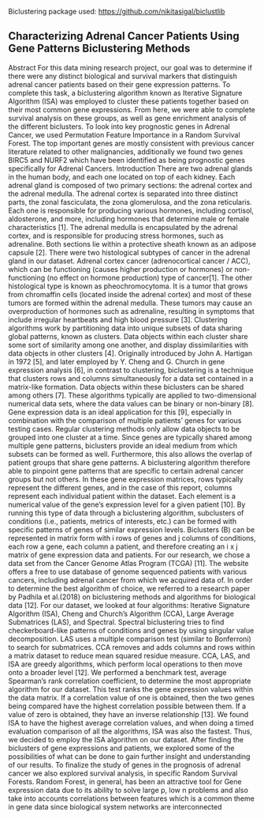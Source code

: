 Biclustering package used: https://github.com/nikitasigal/biclustlib

## Characterizing Adrenal Cancer Patients Using Gene Patterns Biclustering Methods
Abstract
For this data mining research project, our goal was to determine if there were any distinct
biological and survival markers that distinguish adrenal cancer patients based on their gene
expression patterns. To complete this task, a biclustering algorithm known as Iterative Signature
Algorithm (ISA) was employed to cluster these patients together based on their most common
gene expressions. From here, we were able to complete survival analysis on these groups, as well
as gene enrichment analysis of the different biclusters. To look into key prognostic genes in
Adrenal Cancer, we used Permutation Feature Importance in a Random Survival Forest. The top
important genes are mostly consistent with previous cancer literature related to other
malignancies, additionally we found two genes BIRC5 and NURF2 which have been identified
as being prognostic genes specifically for Adrenal Cancers.
Introduction
There are two adrenal glands in the human body, and each one located on top of each
kidney. Each adrenal gland is composed of two primary sections: the adrenal cortex and the
adrenal medulla. The adrenal cortex is separated into three distinct parts, the zonal fasciculata,
the zona glomerulosa, and the zona reticularis. Each one is responsible for producing various
hormones, including cortisol, aldosterone, and more, including hormones that determine male or
female characteristics [1]. The adrenal medulla is encapsulated by the adrenal cortex, and is
responsible for producing stress hormones, such as adrenaline. Both sections lie within a
protective sheath known as an adipose capsule [2].
There were two histological subtypes of cancer in the adrenal gland in our dataset.
Adrenal cortex cancer (adrenocortical cancer / ACC), which can be functioning (causes higher
production or hormones) or non-functioning (no effect on hormone production) type of
cancer[1]. The other histological type is known as pheochromocytoma. It is a tumor that grows
from chromaffin cells (located inside the adrenal cortex) and most of these tumors are formed
within the adrenal medulla. These tumors may cause an overproduction of hormones such as
adrenaline, resulting in symptoms that include irregular heartbeats and high blood pressure [3].
Clustering algorithms work by partitioning data into unique subsets of data sharing global
patterns, known as clusters. Data objects within each cluster share some sort of similarity among
one another, and display dissimilarities with data objects in other clusters [4]. Originally
introduced by John A. Hartigan in 1972 [5], and later employed by Y. Cheng and G. Church in
gene expression analysis [6], in contrast to clustering, biclustering is a technique that clusters
rows and columns simultaneously for a data set contained in a matrix-like formation. Data
objects within these biclusters can be shared among others [7]. These algorithms typically are
applied to two-dimensional numerical data sets, where the data values can be binary or
non-binary [8].
Gene expression data is an ideal application for this [9], especially in combination with
the comparison of multiple patients’ genes for various testing cases. Regular clustering methods
only allow data objects to be grouped into one cluster at a time. Since genes are typically shared
among multiple gene patterns, biclusters provide an ideal medium from which subsets can be
formed as well. Furthermore, this also allows the overlap of patient groups that share gene
patterns. A biclustering algorithm therefore able to pinpoint gene patterns that are specific to
certain adrenal cancer groups but not others. In these gene expression matrices, rows typically
represent the different genes, and in the case of this report, columns represent each individual
patient within the dataset. Each element is a numerical value of the gene’s expression level for a
given patient [10]. By running this type of data through a biclustering algorithm, subclusters of
conditions (i.e., patients, metrics of interests, etc.) can be formed with specific patterns of genes
of similar expression levels. Biclusters (B) can be represented in matrix form with i rows of
genes and j columns of conditions, each row a gene, each column a patient, and therefore
creating an i x j matrix of gene expression data and patients.
For our research, we chose a data set from the Cancer Genome Atlas Program (TCGA)
[11]. The website offers a free to use database of genome sequenced patients with various
cancers, including adrenal cancer from which we acquired data of. In order to determine the best
algorithm of choice, we referred to a research paper by Padhila et al.(2018) on biclustering
methods and algorithms for biological data [12]. For our dataset, we looked at four algorithms:
Iterative Signature Algorithm (ISA), Cheng and Church’s Algorithm (CCA), Large Average
Submatrices (LAS), and Spectral. Spectral biclustering tries to find checkerboard-like patterns of
conditions and genes by using singular value decomposition. LAS uses a multiple comparison
test (similar to Bonferroni) to search for submatrices. CCA removes and adds columns and rows
within a matrix dataset to reduce mean squared residue measure. CCA, LAS, and ISA are greedy
algorithms, which perform local operations to then move onto a broader level [12].
We performed a benchmark test, average Spearman’s rank correlation coefficient, to
determine the most appropriate algorithm for our dataset. This test ranks the gene expression
values within the data matrix. If a correlation value of one is obtained, then the two genes being
compared have the highest correlation possible between them. If a value of zero is obtained, they
have an inverse relationship [13]. We found ISA to have the highest average correlation values,
and when doing a timed evaluation comparison of all the algorithms, ISA was also the fastest.
Thus, we decided to employ the ISA algorithm on our dataset.
After finding the biclusters of gene expressions and patients, we explored some of the
possibilities of what can be done to gain further insight and understanding of our results. To
finalize the study of genes in the prognosis of adrenal cancer we also explored survival analysis,
in specific Random Survival Forests. Random Forest, in general, has been an attractive tool for
Gene expression data due to its ability to solve large p, low n problems and also take into
accounts correlations between features which is a common theme in gene data since biological
system networks are interconnected
